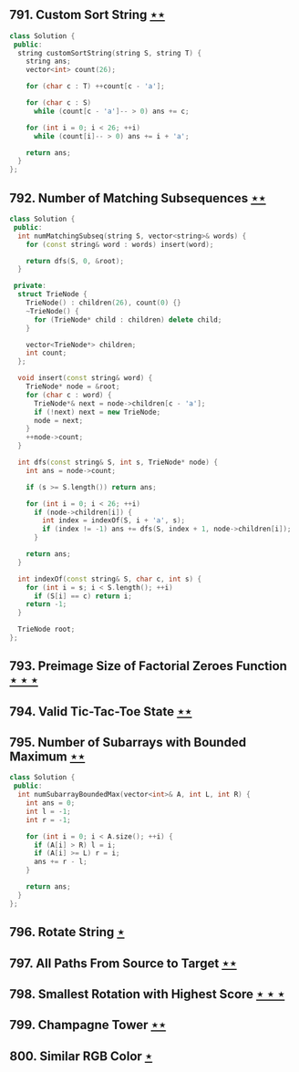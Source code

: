 ## 791. Custom Sort String [$\star\star$](https://leetcode.com/problems/custom-sort-string)

```cpp
class Solution {
 public:
  string customSortString(string S, string T) {
    string ans;
    vector<int> count(26);

    for (char c : T) ++count[c - 'a'];

    for (char c : S)
      while (count[c - 'a']-- > 0) ans += c;

    for (int i = 0; i < 26; ++i)
      while (count[i]-- > 0) ans += i + 'a';

    return ans;
  }
};
```

## 792. Number of Matching Subsequences [$\star\star$](https://leetcode.com/problems/number-of-matching-subsequences)

```cpp
class Solution {
 public:
  int numMatchingSubseq(string S, vector<string>& words) {
    for (const string& word : words) insert(word);

    return dfs(S, 0, &root);
  }

 private:
  struct TrieNode {
    TrieNode() : children(26), count(0) {}
    ~TrieNode() {
      for (TrieNode* child : children) delete child;
    }

    vector<TrieNode*> children;
    int count;
  };

  void insert(const string& word) {
    TrieNode* node = &root;
    for (char c : word) {
      TrieNode*& next = node->children[c - 'a'];
      if (!next) next = new TrieNode;
      node = next;
    }
    ++node->count;
  }

  int dfs(const string& S, int s, TrieNode* node) {
    int ans = node->count;

    if (s >= S.length()) return ans;

    for (int i = 0; i < 26; ++i)
      if (node->children[i]) {
        int index = indexOf(S, i + 'a', s);
        if (index != -1) ans += dfs(S, index + 1, node->children[i]);
      }

    return ans;
  }

  int indexOf(const string& S, char c, int s) {
    for (int i = s; i < S.length(); ++i)
      if (S[i] == c) return i;
    return -1;
  }

  TrieNode root;
};
```

## 793. Preimage Size of Factorial Zeroes Function [$\star\star\star$](https://leetcode.com/problems/preimage-size-of-factorial-zeroes-function)

## 794. Valid Tic-Tac-Toe State [$\star\star$](https://leetcode.com/problems/valid-tic-tac-toe-state)

## 795. Number of Subarrays with Bounded Maximum [$\star\star$](https://leetcode.com/problems/number-of-subarrays-with-bounded-maximum)

```cpp
class Solution {
 public:
  int numSubarrayBoundedMax(vector<int>& A, int L, int R) {
    int ans = 0;
    int l = -1;
    int r = -1;

    for (int i = 0; i < A.size(); ++i) {
      if (A[i] > R) l = i;
      if (A[i] >= L) r = i;
      ans += r - l;
    }

    return ans;
  }
};
```

## 796. Rotate String [$\star$](https://leetcode.com/problems/rotate-string)

## 797. All Paths From Source to Target [$\star\star$](https://leetcode.com/problems/all-paths-from-source-to-target)

## 798. Smallest Rotation with Highest Score [$\star\star\star$](https://leetcode.com/problems/smallest-rotation-with-highest-score)

## 799. Champagne Tower [$\star\star$](https://leetcode.com/problems/champagne-tower)

## 800. Similar RGB Color [$\star$](https://leetcode.com/problems/similar-rgb-color)
